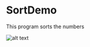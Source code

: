 # SortDemo

This program sorts the numbers 

![alt text](https://github.com/Leone717/SortDemo/blob/master/SortDemo.png)


